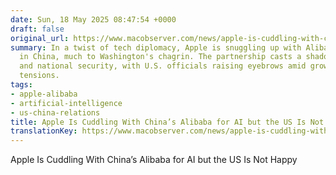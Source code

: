 ```yaml
---
date: Sun, 18 May 2025 08:47:54 +0000
draft: false
original_url: https://www.macobserver.com/news/apple-is-cuddling-with-chinas-alibaba-for-ai-but-the-us-is-not-happy/
summary: In a twist of tech diplomacy, Apple is snuggling up with Alibaba for AI advancements
  in China, much to Washington's chagrin. The partnership casts a shadow over privacy
  and national security, with U.S. officials raising eyebrows amid growing geopolitical
  tensions.
tags:
- apple-alibaba
- artificial-intelligence
- us-china-relations
title: Apple Is Cuddling With China’s Alibaba for AI but the US Is Not Happy
translationKey: https://www.macobserver.com/news/apple-is-cuddling-with-chinas-alibaba-for-ai-but-the-us-is-not-happy/
---
```


Apple Is Cuddling With China’s Alibaba for AI but the US Is Not Happy